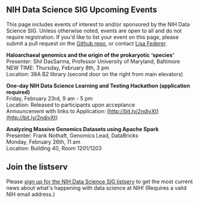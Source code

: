 ## NIH Data Science SIG Upcoming Events
This page includes events of interest to and/or sponsored by the NIH Data Science SIG. Unless otherwise noted, events are open to all and do not require registration. If you'd like to list your event on this page, please submit a pull request on the [Github repo](https://github.com/NIHDataScienceSIG/nihdatasciencesig.github.io), or contact [Lisa Federer](mailto:lisa.federer@nih.gov). 

**Haloarchaeal genomics and the origin of the prokaryotic ‘species’**<br>
Presenter: Shil DasSarma, Professor University of Maryland, Baltimore<br>
NEW TIME: Thursday, February 8th, 3 pm<br>
Location: 38A B2 library (second door on the right from main elevators)
 
**One-day NIH Data Science Learning and Testing Hackathon (application required)**<br>
Friday, February 23rd, 9 am - 5 pm<br>
Location: Released to participants upon acceptance<br>
Announcement with links to Application: [http://bit.ly/2ndjvXt](http://bit.ly/2ndjvXt)
 
**Analyzing Massive Genomics Datasets using Apache Spark**<br>
Presenter: Frank Nothaft, Genomics Lead, DataBricks<br>
Monday, February 26th, 11 am<br>
Location: Building 40, Room 1201/1203

## Join the listserv
Please [sign up for the NIH Data Science SIG listserv](https://list.nih.gov/cgi-bin/wa.exe?SUBED1=nih-datascience-l&A=1) to get the most current news about what's happening with data science at NIH! (Requires a valid NIH email address.)
